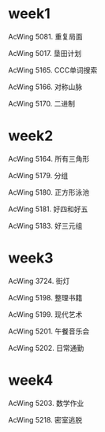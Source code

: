 # week1
AcWing 5081. 重复局面

AcWing 5017. 垦田计划

AcWing 5165. CCC单词搜索

AcWing 5166. 对称山脉

AcWing 5170. 二进制

# week2
AcWing 5164. 所有三角形

AcWing 5179. 分组

AcWing 5180. 正方形泳池

AcWing 5181. 好四和好五

AcWing 5183. 好三元组

# week3
AcWing 3724. 街灯

AcWing 5198. 整理书籍

AcWing 5199. 现代艺术

AcWing 5201. 午餐音乐会

AcWing 5202. 日常通勤

# week4

AcWing 5203. 数学作业

AcWing 5218. 密室逃脱